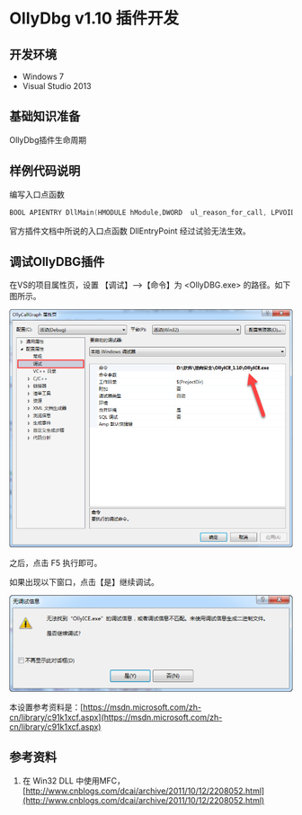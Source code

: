 # OllyDbg v1.10 插件开发

## 开发环境

* Windows 7
* Visual Studio 2013

## 基础知识准备

OllyDbg插件生命周期

## 样例代码说明

编写入口点函数

```cpp
BOOL APIENTRY DllMain(HMODULE hModule,DWORD  ul_reason_for_call, LPVOID lpReserved)
```

官方插件文档中所说的入口点函数 DllEntryPoint 经过试验无法生效。

## 调试OllyDBG插件

在VS的项目属性页，设置 【调试】--&gt;【命令】为 &lt;OllyDBG.exe&gt; 的路径。如下图所示。

![](/assets/vs-project-properties.png)

之后，点击 F5 执行即可。

如果出现以下窗口，点击【是】继续调试。

![](/assets/debug-warning.png)

本设置参考资料是：[https://msdn.microsoft.com/zh-cn/library/c91k1xcf.aspx](https://msdn.microsoft.com/zh-cn/library/c91k1xcf.aspx)

## 参考资料

1. 在 Win32 DLL 中使用MFC，[http://www.cnblogs.com/dcai/archive/2011/10/12/2208052.html](http://www.cnblogs.com/dcai/archive/2011/10/12/2208052.html)



